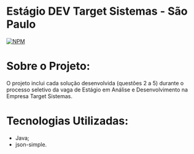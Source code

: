 # Estágio DEV Target Sistemas - São Paulo
[![NPM](https://img.shields.io/npm/l/react)](https://github.com/LNetoMedeiros/-EstagioDevTesteTargetSistemas/blob/main/LICENSE)

# Sobre o Projeto:
O projeto inclui cada solução desenvolvida (questões 2 a 5) durante o processo seletivo da vaga de Estágio em Análise e Desenvolvimento na Empresa Target Sistemas.

# Tecnologias Utilizadas:
 * Java;
 * json-simple.
